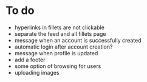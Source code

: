 # To do
- hyperlinks in fillets are not clickable
- separate the feed and all fillets page
- message when an account is successfully created
- automatic login after account creation?
- message when profile is updated
- add a footer
- some option of browsing for users
- uploading images
